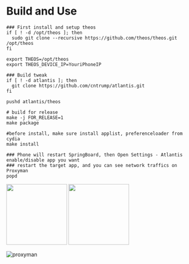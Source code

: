 # Build and Use

```shell
### First install and setup theos
if [ ! -d /opt/theos ]; then
  sudo git clone --recursive https://github.com/theos/theos.git /opt/theos
fi

export THEOS=/opt/theos
export THEOS_DEVICE_IP=YouriPhoneIP

### Build tweak
if [ ! -d atlantis ]; then
  git clone https://github.com/cntrump/atlantis.git
fi

pushd atlantis/theos

# build for release
make -j FOR_RELEASE=1
make package

#before install, make sure install applist, preferenceloader from cydia
make install

### Phone will restart SpringBoard, then Open Settings - Atlantis enable/disable app you want
### restart the target app, and you can see network traffics on Proxyman
popd
```

<img src="assets/settings1.png" width="160"/>
<img src="assets/settings2.png" width="160"/>

![proxyman](assets/ProxyMan.png)
